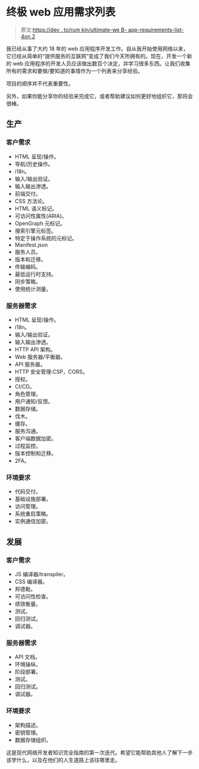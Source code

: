 # 终极 web 应用需求列表

> 原文:[https://dev . to/rum kin/ultimate-we B- app-requirements-list-4on 2](https://dev.to/rumkin/ultimate-web-app-requirements-list-4on2)

我已经从事了大约 18 年的 web 应用程序开发工作。自从我开始使用网络以来，它已经从简单的“提供服务的互联网”变成了我们今天所拥有的。现在，开发一个新的 web 应用程序的开发人员应该做出数百个决定，并学习很多东西。让我们收集所有的需求和要做/要知道的事情作为一个列表来分享经验。

项目的顺序并不代表重要性。

另外，如果你能分享你的经验来完成它，或者帮助建议如何更好地组织它，那将会很棒。

## [](#production)生产

### [](#client-requirements)客户需求

*   HTML 呈现/操作。
*   导航/历史操作。
*   i18n。
*   输入/输出验证。
*   输入输出渗透。
*   前端交付。
*   CSS 方法论。
*   HTML 语义标记。
*   可访问性属性(ARIA)。
*   OpenGraph 元标记。
*   搜索引擎元标签。
*   特定于操作系统的元标记。
*   Manifest.json
*   服务人员。
*   版本和迁移。
*   传输编码。
*   最低运行时支持。
*   同步策略。
*   使用统计测量。

### [](#server-requirements)服务器需求

*   HTML 呈现/操作。
*   i18n。
*   输入/输出验证。
*   输入输出渗透。
*   HTTP API 架构。
*   Web 服务器/平衡器。
*   API 服务器。
*   HTTP 安全管理:CSP，CORS。
*   授权。
*   CI/CD。
*   角色管理。
*   用户通知/反馈。
*   数据存储。
*   伐木。
*   缓存。
*   服务沟通。
*   客户端数据加密。
*   过程监控。
*   版本控制和迁移。
*   2FA。

### [](#environment-requirements)环境要求

*   代码交付。
*   基础设施部署。
*   访问管理。
*   系统重启策略。
*   实例通信加密。

## [](#development)发展

### [](#client-requirements)客户需求

*   JS 编译器/transpiler。
*   CSS 编译器。
*   邦德勒。
*   可访问性检查。
*   绩效衡量。
*   测试。
*   回归测试。
*   调试器。

### [](#server-requirements)服务器需求

*   API 文档。
*   环境操纵。
*   阶段部署。
*   测试。
*   回归测试。
*   调试器。

### [](#environment-requirements)环境要求

*   架构描述。
*   密钥管理。
*   数据存储组织。

这是现代网络开发者知识完全指南的第一次迭代。希望它能帮助其他人了解下一步该学什么，以及在他们的人生道路上该往哪里走。